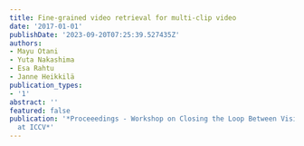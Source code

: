 ```yaml
---
title: Fine-grained video retrieval for multi-clip video
date: '2017-01-01'
publishDate: '2023-09-20T07:25:39.527435Z'
authors:
- Mayu Otani
- Yuta Nakashima
- Esa Rahtu
- Janne Heikkilä
publication_types:
- '1'
abstract: ''
featured: false
publication: '*Proceeedings - Workshop on Closing the Loop Between Vision and Language
  at ICCV*'
---
```


